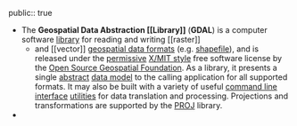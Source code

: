 public:: true

- The **Geospatial Data Abstraction [[Library]]** (**GDAL**) is a computer software [library](https://en.wikipedia.org/wiki/Library_(computer_science)) for reading and writing [[raster]]
	- and [[vector]] [geospatial data formats](https://en.wikipedia.org/wiki/GIS_file_formats) (e.g. [shapefile](https://en.wikipedia.org/wiki/Shapefile)), and is released under the [permissive](https://en.wikipedia.org/wiki/Permissive_free_software_licence) [X/MIT style](https://en.wikipedia.org/wiki/MIT_License) free software license by the [Open Source Geospatial Foundation](https://en.wikipedia.org/wiki/Open_Source_Geospatial_Foundation). As a library, it presents a single [abstract](https://en.wikipedia.org/wiki/Abstraction_(computer_science)) [data model](https://en.wikipedia.org/wiki/Data_model) to the calling application for all supported formats. It may also be built with a variety of useful [command line interface](https://en.wikipedia.org/wiki/Command_line_interface) [utilities](https://en.wikipedia.org/wiki/Utility_program) for data translation and processing. Projections and transformations are supported by the [PROJ](https://en.wikipedia.org/wiki/PROJ) library.
-